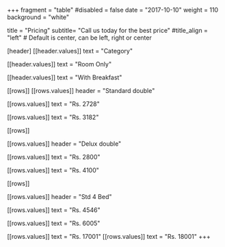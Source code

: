 +++
fragment = "table"
#disabled = false
date = "2017-10-10"
weight = 110
background = "white"

title = "Pricing"
subtitle= "Call us today for the best price"
#title_align = "left" # Default is center, can be left, right or center

[header]
  [[header.values]]
    text = "Category"

  [[header.values]]
    text = "Room Only"

  [[header.values]]
    text = "With Breakfast"



[[rows]]
  [[rows.values]]
    header = "Standard double"

  [[rows.values]]
    text = "Rs. 2728"

  [[rows.values]]
    text = "Rs. 3182"


[[rows]]

[[rows.values]]
    header = "Delux double"

  [[rows.values]]
    text = "Rs. 2800"

  [[rows.values]]
    text = "Rs. 4100"


    
[[rows]]

 [[rows.values]]
    header = "Std 4 Bed"

  [[rows.values]]
    text = "Rs. 4546"

  [[rows.values]]
    text = "Rs. 6005"

  [[rows.values]]
    text = "Rs. 17001"
  [[rows.values]]
    text = "Rs. 18001"
+++
